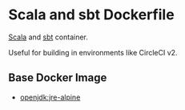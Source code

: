 # Scala and sbt Dockerfile

[Scala](http://www.scala-lang.org) and [sbt](http://www.scala-sbt.org) container.

Useful for building in environments like CircleCI v2.


## Base Docker Image ##

* [openjdk:jre-alpine](https://hub.docker.com/_/openjdk)
